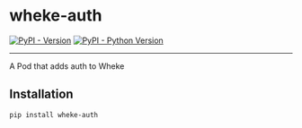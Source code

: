 # wheke-auth

[![PyPI - Version](https://img.shields.io/pypi/v/wheke-auth.svg)](https://pypi.org/project/wheke-auth)
[![PyPI - Python Version](https://img.shields.io/pypi/pyversions/wheke-auth.svg)](https://pypi.org/project/wheke-auth)

---

A Pod that adds auth to Wheke

## Installation

```console
pip install wheke-auth
```
